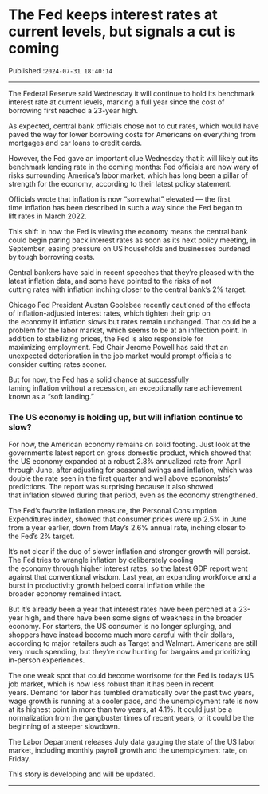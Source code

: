 # The Fed keeps interest rates at current levels, but signals a cut is coming

Published :`2024-07-31 18:40:14`

---

The Federal Reserve said Wednesday it will continue to hold its benchmark interest rate at current levels, marking a full year since the cost of borrowing first reached a 23-year high.

As expected, central bank officials chose not to cut rates, which would have paved the way for lower borrowing costs for Americans on everything from mortgages and car loans to credit cards.

However, the Fed gave an important clue Wednesday that it will likely cut its benchmark lending rate in the coming months: Fed officials are now wary of risks surrounding America’s labor market, which has long been a pillar of strength for the economy, according to their latest policy statement.

Officials wrote that inflation is now “somewhat” elevated — the first time inflation has been described in such a way since the Fed began to lift rates in March 2022.

This shift in how the Fed is viewing the economy means the central bank could begin paring back interest rates as soon as its next policy meeting, in September, easing pressure on US households and businesses burdened by tough borrowing costs.

Central bankers have said in recent speeches that they’re pleased with the latest inflation data, and some have pointed to the risks of not cutting rates with inflation inching closer to the central bank’s 2% target.

Chicago Fed President Austan Goolsbee recently cautioned of the effects of inflation-adjusted interest rates, which tighten their grip on the economy if inflation slows but rates remain unchanged. That could be a problem for the labor market, which seems to be at an inflection point. In addition to stabilizing prices, the Fed is also responsible for maximizing employment. Fed Chair Jerome Powell has said that an unexpected deterioration in the job market would prompt officials to consider cutting rates sooner.

But for now, the Fed has a solid chance at successfully taming inflation without a recession, an exceptionally rare achievement known as a “soft landing.”

### The US economy is holding up, but will inflation continue to slow?

For now, the American economy remains on solid footing. Just look at the government’s latest report on gross domestic product, which showed that the US economy expanded at a robust 2.8% annualized rate from April through June, after adjusting for seasonal swings and inflation, which was double the rate seen in the first quarter and well above economists’ predictions. The report was surprising because it also showed that inflation slowed during that period, even as the economy strengthened.

The Fed’s favorite inflation measure, the Personal Consumption Expenditures index, showed that consumer prices were up 2.5% in June from a year earlier, down from May’s 2.6% annual rate, inching closer to the Fed’s 2% target.

It’s not clear if the duo of slower inflation and stronger growth will persist. The Fed tries to wrangle inflation by deliberately cooling the economy through higher interest rates, so the latest GDP report went against that conventional wisdom. Last year, an expanding workforce and a burst in productivity growth helped corral inflation while the broader economy remained intact.

But it’s already been a year that interest rates have been perched at a 23-year high, and there have been some signs of weakness in the broader economy. For starters, the US consumer is no longer splurging, and shoppers have instead become much more careful with their dollars, according to major retailers such as Target and Walmart. Americans are still very much spending, but they’re now hunting for bargains and prioritizing in-person experiences.

The one weak spot that could become worrisome for the Fed is today’s US job market, which is now less robust than it has been in recent years. Demand for labor has tumbled dramatically over the past two years, wage growth is running at a cooler pace, and the unemployment rate is now at its highest point in more than two years, at 4.1%. It could just be a normalization from the gangbuster times of recent years, or it could be the beginning of a steeper slowdown.

The Labor Department releases July data gauging the state of the US labor market, including monthly payroll growth and the unemployment rate, on Friday.

This story is developing and will be updated.

---

